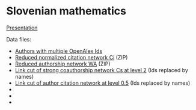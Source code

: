 # Slovenian mathematics

[Presentation](sredin.pdf)

Data files:
- [Authors with multiple OpenAlex Ids](joinSImat.csv)
- [Reduced normalized citation network Ci](SImatnCir.zip) (ZIP)
- [Reduced authorship network WA](SImatWAr.zip) (ZIP)
- [Link cut of strong coauthorship network Cs at level 2](Cs1nam.net) (Ids replaced by names)
- [Link cut of author citation network at level 0.5](nACiAr05nam.net) (Ids replaced by names)
- []()
- []()
- 
